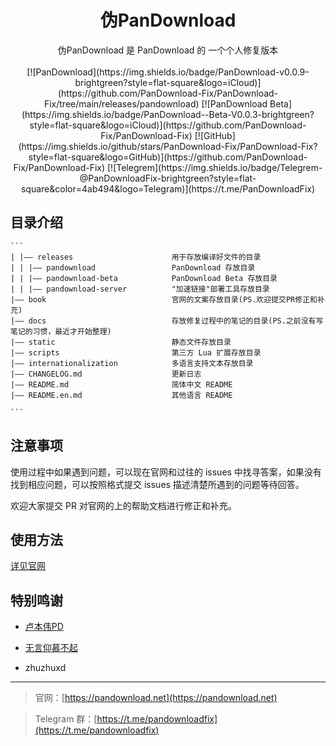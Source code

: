 <div align="center">
  <h1>伪PanDownload</h1>
  伪PanDownload 是 PanDownload 的 一个个人修复版本<br><br>
[![PanDownload](https://img.shields.io/badge/PanDownload-v0.0.9-brightgreen?style=flat-square&logo=iCloud)](https://github.com/PanDownload-Fix/PanDownload-Fix/tree/main/releases/pandownload)
[![PanDownload Beta](https://img.shields.io/badge/PanDownload--Beta-V0.0.3-brightgreen?style=flat-square&logo=iCloud)](https://github.com/PanDownload-Fix/PanDownload-Fix)
[![GitHub](https://img.shields.io/github/stars/PanDownload-Fix/PanDownload-Fix?style=flat-square&logo=GitHub)](https://github.com/PanDownload-Fix/PanDownload-Fix)
[![Telegrem](https://img.shields.io/badge/Telegrem-@PanDownloadFix-brightgreen?style=flat-square&color=4ab494&logo=Telegram)](https://t.me/PanDownloadFix)

</div>

## 目录介绍

````
```
| |—— releases                      用于存放编译好文件的目录
| | |—— pandownload                 PanDownload 存放目录
| | |—— pandownload-beta            PanDownload Beta 存放目录
| | |—— pandownload-server          "加速链接"部署工具存放目录
|—— book                            官网的文案存放目录(PS.欢迎提交PR修正和补充)
|—— docs                            存放修复过程中的笔记的目录(PS.之前没有写笔记的习惯，最近才开始整理)
|—— static                          静态文件存放目录
|—— scripts                         第三方 Lua 扩展存放目录
|—— internationalization            多语言支持文本存放目录
|—— CHANGELOG.md                    更新日志
|—— README.md                       简体中文 README
|—— README.en.md                    其他语言 README

```
````

## 注意事项

使用过程中如果遇到问题，可以现在官网和过往的 issues 中找寻答案，如果没有找到相应问题，可以按照格式提交 issues 描述清楚所遇到的问题等待回答。

欢迎大家提交 PR 对官网的上的帮助文档进行修正和补充。

## 使用方法

[详见官网](https://pandownload.net)

## 特别鸣谢

- [卢本伟PD](https://github.com/lubenweiPD)

- [无言仰慕不起](https://github.com/Admirepowered)
- zhuzhuxd

---

> 官网：[https://pandownload.net](https://pandownload.net)

> Telegram 群：[https://t.me/pandownloadfix](https://t.me/pandownloadfix)
